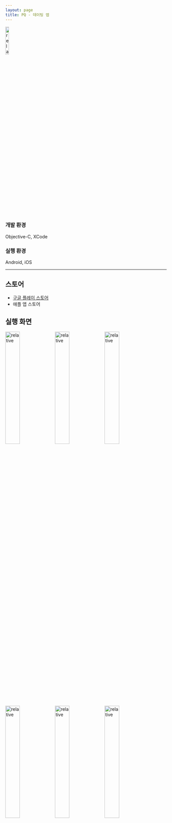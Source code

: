 ```yaml
---
layout: page
title: PQ - 데이팅 앱
---
```


<img src='{{ "/assets/images/app/pq/icon.png" | relative_url }}' alt='relative' width="15%" height="15%">

### 개발 환경
Objective-C, XCode  

### 실행 환경
Android, iOS  

---

## 스토어
* [구글 플레이 스토어](https://play.google.com/store/apps/details?id=com.thenineteen.android.vietnamdate)
* 애플 앱 스토어

## 실행 화면
<img src='{{ "/assets/images/app/pq/1.png" | relative_url }}' alt='relative' width="30%">
<img src='{{ "/assets/images/app/pq/2.png" | relative_url }}' alt='relative' width="30%">
<img src='{{ "/assets/images/app/pq/3.png" | relative_url }}' alt='relative' width="30%">

<img src='{{ "/assets/images/app/pq/4.png" | relative_url }}' alt='relative' width="30%">
<img src='{{ "/assets/images/app/pq/5.png" | relative_url }}' alt='relative' width="30%">
<img src='{{ "/assets/images/app/pq/6.png" | relative_url }}' alt='relative' width="30%">